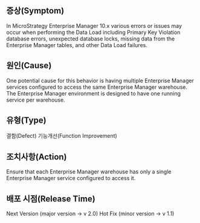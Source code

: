 ## 증상(Symptom)
In MicroStrategy Enterprise Manager 10.x various errors or issues may occur when performing the Data Load including Primary Key Violation database errors, 
unexpected database locks, missing data from the Enterprise Manager tables, and other Data Load failures.

## 원인(Cause)
One potential cause for this behavior is having multiple Enterprise Manager services configured to access the same Enterprise Manager warehouse.  
The Enterprise Manager environment is designed to have one running service per warehouse.  

## 유형(Type)
  결함(Defect)
  기능개선(Function Improvement)

## 조치사항(Action)
Ensure that each Enterprise Manager warehouse has only a single Enterprise Manager service configured to access it. 

## 배포 시점(Release Time)
 Next Version (major version -> v 2.0) 
 Hot Fix (minor version -> v 1.1)
 

